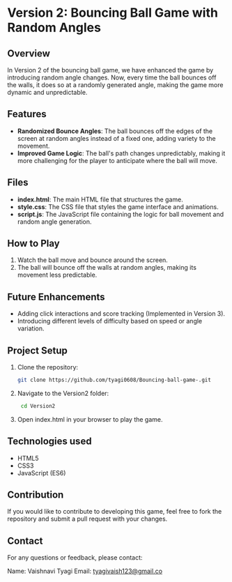 # Version 2: Bouncing Ball Game with Random Angles

## Overview
In Version 2 of the bouncing ball game, we have enhanced the game by introducing random angle changes. Now, every time the ball bounces off the walls, it does so at a randomly generated angle, making the game more dynamic and unpredictable.

## Features
- **Randomized Bounce Angles**: The ball bounces off the edges of the screen at random angles instead of a fixed one, adding variety to the movement.
- **Improved Game Logic**: The ball's path changes unpredictably, making it more challenging for the player to anticipate where the ball will move.

## Files
- **index.html**: The main HTML file that structures the game.
- **style.css**: The CSS file that styles the game interface and animations.
- **script.js**: The JavaScript file containing the logic for ball movement and random angle generation.

## How to Play
1. Watch the ball move and bounce around the screen.
2. The ball will bounce off the walls at random angles, making its movement less predictable.
   
## Future Enhancements
- Adding click interactions and score tracking (Implemented in Version 3).
- Introducing different levels of difficulty based on speed or angle variation.

## Project Setup
1. Clone the repository:
   ```bash
   git clone https://github.com/tyagi0608/Bouncing-ball-game-.git
2. Navigate to the Version2 folder:
   ```bash
    cd Version2
4. Open index.html in your browser to play the game.
## Technologies used 
- HTML5
- CSS3
- JavaScript (ES6)
## **Contribution**
If you would like to contribute to developing this game, feel free to fork the repository and submit a pull request with your changes.
## **Contact**
For any questions or feedback, please contact:

Name: Vaishnavi Tyagi
Email: tyagivaish123@gmail.co

